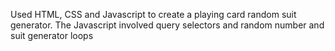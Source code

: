 Used HTML, CSS and Javascript to create a playing card random suit generator.
The Javascript involved query selectors and random number and suit generator loops
